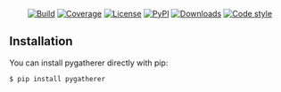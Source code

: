 <p align="center">
<a href="https://travis-ci.org/spapanik/pygatherer"><img alt="Build" src="https://travis-ci.org/spapanik/pygatherer.svg?branch=master"></a>
<a href="https://coveralls.io/github/spapanik/pygatherer"><img alt="Coverage" src="https://coveralls.io/repos/github/spapanik/pygatherer/badge.svg?branch=master"></a>
<a href="https://github.com/spapanik/pygatherer/blob/master/LICENSE.txt"><img alt="License" src="https://img.shields.io/github/license/spapanik/pygatherer"></a>
<a href="https://pypi.org/project/pygatherer"><img alt="PyPI" src="https://img.shields.io/pypi/v/pygatherer"></a>
<a href="https://pepy.tech/project/pygatherer"><img alt="Downloads" src="https://pepy.tech/badge/pygatherer"></a>
<a href="https://github.com/psf/black"><img alt="Code style" src="https://img.shields.io/badge/code%20style-black-000000.svg"></a>
</p>

Installation
------------

You can install pygatherer directly with pip:

    $ pip install pygatherer
